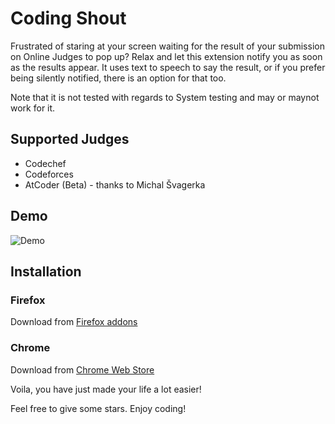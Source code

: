 # Coding Shout
Frustrated of staring at your screen waiting for the result of your submission on Online Judges to pop up? Relax and let this extension notify you as soon as the results appear. It uses text to speech to say the result, or if you prefer being silently notified, there is an option for that too.

Note that it is not tested with regards to System testing and may or maynot work for it.

## Supported Judges
* Codechef
* Codeforces
* AtCoder (Beta) - thanks to Michal Švagerka

## Demo
![Demo](demo.gif)

## Installation

### Firefox
Download from [Firefox addons](https://addons.mozilla.org/en-US/firefox/addon/codechef-shout/)

### Chrome

Download from [Chrome Web Store](https://chrome.google.com/webstore/detail/coding-shout/nggokghmfinpljihgjkkbogpgbbjjjme)

Voila, you have just made your life a lot easier!


Feel free to give some stars. Enjoy coding!
